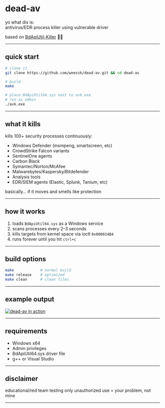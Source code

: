 # dead-av 

yo what dis is:  
antivirus/EDR process killer using vulnerable driver

based on [BdApiUtil-Killer](https://github.com/BlackSnufkin/BYOVD/tree/main/BdApiUtil-Killer) 🤷‍♂️

---

## quick start

```bash
# clone it
git clone https://github.com/weessk/dead-av.git && cd dead-av

# build
make

# place BdApiUtil64.sys next to avk.exe
# run as admin
./avk.exe
````

---

## what it kills

kills 100+ security processes continuously:

* Windows Defender (msmpeng, smartscreen, etc)
* CrowdStrike Falcon variants
* SentinelOne agents
* Carbon Black
* Symantec/Norton/McAfee
* Malwarebytes/Kaspersky/Bitdefender
* Analysis tools
* EDR/SIEM agents (Elastic, Splunk, Tanium, etc)

basically… if it moves and smells like protection

---

## how it works

1. loads `BdApiUtil64.sys` as a Windows service
2. scans processes every 2–3 seconds
3. kills targets from kernel space via ioctl `0x800024B4`
4. runs forever until you hit `ctrl+c`

---

## build options

```bash
make            # normal build
make release    # optimized 
make clean      # clean files
```

---

## example output

[![dead-av in action](https://i.postimg.cc/9FTDPRnZ/image.png)](https://postimg.cc/9rmXCMVQ)

---

## requirements

* Windows x64
* Admin privileges
* BdApiUtil64.sys driver file
* g++ or Visual Studio

---

## disclaimer

educational/red team testing only
unauthorized use = your problem, not mine 

---

